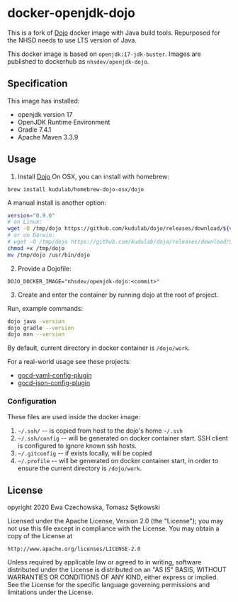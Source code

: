 # docker-openjdk-dojo
This is a fork of [Dojo](https://github.com/kudulab/dojo) docker image with Java build tools. 
Repurposed for the NHSD needs to use LTS version of Java. 

This docker image is based on `openjdk:17-jdk-buster`.
Images are published to dockerhub as `nhsdev/openjdk-dojo`.

## Specification
This image has installed:
 * openjdk version 17
 * OpenJDK Runtime Environment
 * Gradle 7.4.1
 * Apache Maven 3.3.9

## Usage
1. Install [Dojo](https://github.com/kudulab/dojo)
On OSX, you can install with homebrew:
```
brew install kudulab/homebrew-dojo-osx/dojo
```
A manual install is another option:
```sh
version="0.9.0"
# on Linux:
wget -O /tmp/dojo https://github.com/kudulab/dojo/releases/download/${version}/dojo_linux_amd64
# or on Darwin:
# wget -O /tmp/dojo https://github.com/kudulab/dojo/releases/download/${version}/dojo_darwin_amd64
chmod +x /tmp/dojo
mv /tmp/dojo /usr/bin/dojo
```
2. Provide a Dojofile:
```
DOJO_DOCKER_IMAGE="nhsdev/openjdk-dojo:<commit>"
```
3. Create and enter the container by running dojo at the root of project.
   
Run, example commands:
```bash
dojo java -version
dojo gradle --version
dojo mvn --version
```

By default, current directory in docker container is `/dojo/work`.

For a real-world usage see these projects:
 * [gocd-yaml-config-plugin](https://github.com/tomzo/gocd-yaml-config-plugin)
 * [gocd-json-config-plugin](https://github.com/tomzo/gocd-json-config-plugin)

### Configuration

These files are used inside the docker image:

1. `~/.ssh/` -- is copied from host to the dojo's home `~/.ssh`
1. `~/.ssh/config` -- will be generated on docker container start. SSH client is configured to ignore known ssh hosts.
2. `~/.gitconfig` -- if exists locally, will be copied
3. `~/.profile` -- will be generated on docker container start, in
  order to ensure the current directory is `/dojo/work`.

## License

opyright 2020 Ewa Czechowska, Tomasz Sętkowski

Licensed under the Apache License, Version 2.0 (the "License");
you may not use this file except in compliance with the License.
You may obtain a copy of the License at

    http://www.apache.org/licenses/LICENSE-2.0

Unless required by applicable law or agreed to in writing, software
distributed under the License is distributed on an "AS IS" BASIS,
WITHOUT WARRANTIES OR CONDITIONS OF ANY KIND, either express or implied.
See the License for the specific language governing permissions and
limitations under the License.
